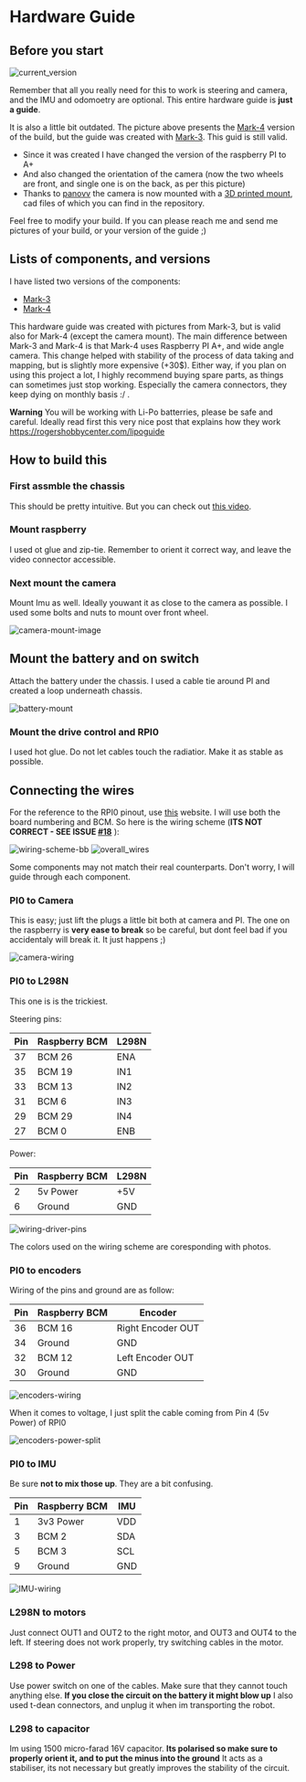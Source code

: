 # Hardware Guide

## Before you start


![current_version](https://i.imgur.com/HBv4bao.jpg?2)

Remember that all you really need for this to work is steering and camera, and the IMU and odomoetry are optional. 
This entire hardware guide is __just a guide__. 

It is also a little bit outdated. The picture above presents the [Mark-4] version of the build, but the guide was created with [Mark-3].
This guid is still valid.

 - Since it was created I have changed the version of the raspberry PI to A+
 - And also changed the orientation of the camera (now the two wheels are front, and single one is on the back, as per this picture)
 - Thanks to [panovv](https://github.com/panovvv) the camera is now mounted with a [3D printed mount](https://github.com/mmajewsk/Tonic/issues/19), cad files of which you can find in the repository.
 
Feel free to modify your build.
If you can please reach me and send me pictures of your build, or your version of the guide ;)

## Lists of components, and versions

I have listed two versions of the components: 

- [Mark-3]
- [Mark-4]

This hardware guide was created with pictures from Mark-3, but is valid also for Mark-4 (except the camera mount).
The main difference between Mark-3 and Mark-4 is that Mark-4 uses Raspberry PI A+, and wide angle camera.
This change helped with stability of the process of data taking and mapping, but is slightly more expensive (+30$).
Either way, if you plan on using this project a lot, I highly recommend buying spare parts, as things can sometimes just stop working.
Especially the camera connectors, they keep dying on monthly basis :/ .

**Warning** You will be working with Li-Po batterries, please be safe and careful. Ideally read first this very nice post that explains how they work https://rogershobbycenter.com/lipoguide

## How to build this

### First assmble the chassis 
This should be pretty intuitive. But you can check out [this video](https://www.youtube.com/watch?v=H78t6dnSoG0).

### Mount raspberry

I used ot glue and zip-tie. Remember to orient it correct way, and leave the video connector accessible.

### Next mount the camera
Mount Imu as well. Ideally youwant it as close to the camera as possible.
I used some bolts and nuts to mount over front wheel.

![camera-mount-image](https://imgur.com/h7iWKCl.jpg)


## Mount the battery and on switch
Attach the battery under the chassis. I used a cable tie around PI and created a loop underneath chassis.

![battery-mount](https://imgur.com/JN1e4w5.jpg)

### Mount the drive control and RPI0

I used hot glue. Do not let cables touch the radiatior. Make it as stable as possible.

## Connecting the wires

For the reference to the RPI0 pinout, use [this](https://pinout.xyz/) website. I will use both the board numbering and BCM.
So here is the wiring scheme (**ITS NOT CORRECT - SEE ISSUE [#18](https://github.com/mmajewsk/Tonic/issues/18)** ):

![wiring-scheme-bb](https://imgur.com/DKIMYCb.jpg)
![overall_wires](https://imgur.com/C4JZ7Y8.jpg)

Some components may not match their real counterparts. Don't worry, I will guide through each component.

### PI0 to Camera

This is easy; just lift the plugs a little bit both at camera and PI.
The one on the raspberry is **very ease to break** so be careful, but dont feel bad if you accidentaly will break it. It just happens ;) 

![camera-wiring](https://imgur.com/fBtAxvY.jpg)

### PI0 to L298N
This one is is the trickiest.

Steering pins:

Pin 	|Raspberry BCM 	| L298N
------|---------------|--------
37 	  | BCM 26 	      | ENA
35 	  | BCM 19 	      | IN1
33 	  | BCM 13 	      | IN2
31 	  | BCM 6 	      | IN3
29 	  | BCM 29 	      | IN4
27 	  | BCM 0 	      | ENB



Power:

Pin 	|Raspberry BCM 	| L298N
------|---------------|--------
2 	  | 5v Power 	    | +5V
6 	  | Ground 	      | GND

![wiring-driver-pins](https://imgur.com/das1gKi.jpg)

The colors used on the wiring scheme are coresponding with photos.

### PI0 to encoders

Wiring of the pins and ground are as follow:

Pin 	|Raspberry BCM 	| Encoder
------|---------------|-----------
36 	  | BCM 16 	      | Right Encoder OUT
34 	  | Ground 	      | GND
32 	  | BCM 12 	      | Left Encoder OUT
30 	  | Ground 	      | GND

![encoders-wiring](https://imgur.com/dbG5z4o.jpg)

When it comes to voltage, I just split the cable coming from Pin 4 (5v Power) of RPI0

![encoders-power-split](https://imgur.com/k0W4KPd.jpg)

### PI0 to IMU

Be sure **not to mix those up**. They are a bit confusing. 

Pin 	|Raspberry BCM 	| IMU
------|---------------|---------
1 	  | 3v3 Power 	  | VDD
3 	  | BCM 2 	      | SDA
5 	  | BCM 3 	      | SCL
9 	  | Ground 	      | GND

![IMU-wiring](https://imgur.com/hTLW2rE.jpg)

### L298N to motors

Just connect OUT1 and OUT2 to the right motor, and OUT3 and OUT4 to the left.
If steering does not work properly, try switching cables in the motor.

### L298 to Power

Use power switch on one of the cables. Make sure that they cannot touch anything else.
**If you close the circuit on the battery it might blow up**
I also used t-dean connectors, and unplug it when im transporting the robot.

### L298 to capacitor

Im using 1500 micro-farad 16V capacitor. **Its polarised so make sure to properly orient it, and to put the minus into the ground**
It acts as a stabiliser, its not necessary but greatly improves the stability of the circuit.

[Mark-3]: tonic_mark_3_components.md
[Mark-4]: tonic_mark_4_components.md
